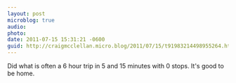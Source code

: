 ```yaml
---
layout: post
microblog: true
audio: 
photo: 
date: 2011-07-15 15:31:21 -0600
guid: http://craigmcclellan.micro.blog/2011/07/15/t91983214498955264.html
---
```

Did what is often a 6 hour trip in 5 and 15 minutes with 0 stops. It's good to be home.
